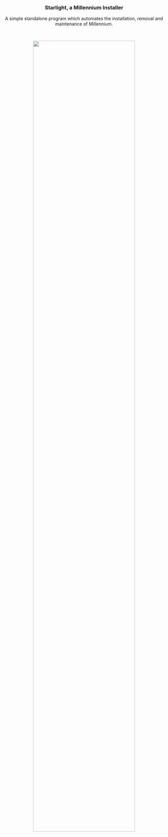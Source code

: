 <div align="center" max-width="100px">
<h3>Starlight, a Millennium Installer</h3>

A simple standalone program which automates the installation, removal and maintenance of Millennium.

&nbsp;
 
<img align="center" width="80%" src="https://github.com/user-attachments/assets/64ee602f-ea89-4640-affe-f762bae77361">

</div>
